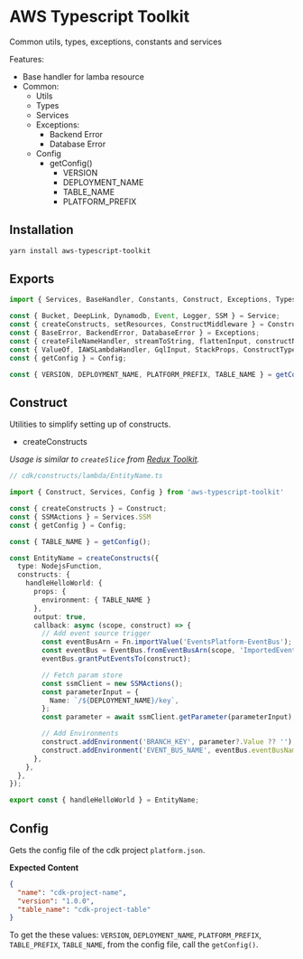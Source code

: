 # AWS Typescript Toolkit

Common utils, types, exceptions, constants and services 

Features:

- Base handler for lamba resource
- Common:
  - Utils
  - Types 
  - Services
  - Exceptions:
    - Backend Error
    - Database Error
  - Config
    - getConfig() 
      - VERSION 
      - DEPLOYMENT_NAME 
      - TABLE_NAME 
      - PLATFORM_PREFIX

## Installation

```bash
yarn install aws-typescript-toolkit
```

## Exports 
```typescript
import { Services, BaseHandler, Constants, Construct, Exceptions, Types, Utils } from 'aws-typescript-toolkit';

const { Bucket, DeepLink, Dynamodb, Event, Logger, SSM } = Service;
const { createConstructs, setResources, ConstructMiddleware } = Construct;
const { BaseError, BackendError, DatabaseError } = Exceptions;
const { createFileNameHandler, streamToString, flattenInput, constructName, generateName, getConstructs } = Utils;
const { ValueOf, IAWSLambdaHandler, GqlInput, StackProps, ConstructTypes, IConstruct, INewConstruct, Callback, GenericExtend, gql } = Types;
const { getConfig } = Config;

const { VERSION, DEPLOYMENT_NAME, PLATFORM_PREFIX, TABLE_NAME } = getConfig();
```

## Construct
Utilities to simplify setting up of constructs.

- createConstructs

_Usage is similar to `createSlice` from [Redux Toolkit](https://redux-toolkit.js.org/api/createSlice)._
```typescript
// cdk/constructs/lambda/EntityName.ts

import { Construct, Services, Config } from 'aws-typescript-toolkit'

const { createConstructs } = Construct;
const { SSMActions } = Services.SSM
const { getConfig } = Config;

const { TABLE_NAME } = getConfig();

const EntityName = createConstructs({
  type: NodejsFunction,
  constructs: {
    handleHelloWorld: {
      props: { 
        environment: { TABLE_NAME } 
      }, 
      output: true,
      callback: async (scope, construct) => {
        // Add event source trigger
        const eventBusArn = Fn.importValue('EventsPlatform-EventBus');
        const eventBus = EventBus.fromEventBusArn(scope, 'ImportedEventBus', eventBusArn);
        eventBus.grantPutEventsTo(construct);

        // Fetch param store
        const ssmClient = new SSMActions();
        const parameterInput = {
          Name: `/${DEPLOYMENT_NAME}/key`,
        };
        const parameter = await ssmClient.getParameter(parameterInput);

        // Add Environments
        construct.addEnvironment('BRANCH_KEY', parameter?.Value ?? '');
        construct.addEnvironment('EVENT_BUS_NAME', eventBus.eventBusName);
      },
    },
  },
});

export const { handleHelloWorld } = EntityName;
```

## Config
Gets the config file of the cdk project `platform.json`.

**Expected Content**
```json
{
  "name": "cdk-project-name",
  "version": "1.0.0",
  "table_name": "cdk-project-table"
}
```

To get the these values: `VERSION`, `DEPLOYMENT_NAME`, `PLATFORM_PREFIX`, `TABLE_PREFIX`, `TABLE_NAME`, from the config file, call the `getConfig()`. 